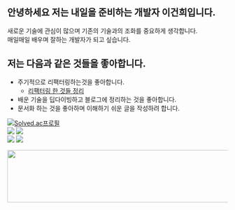 ## 안녕하세요 저는 내일을 준비하는 개발자 이건희입니다.  
새로운 기술에 관심이 많으며 기존의 기술과의 조화를 중요하게 생각합니다.  
매일매일 배우며 잘하는 개발자가 되고 싶습니다.  

## 저는 다음과 같은 것들을 좋아합니다.
- 주기적으로 리팩터링하는것을 좋아합니다.
  - [리팩터링 한 것들 정리](https://github.com/hegunhee/Resume/issues/1)
- 배운 기술을 딥다이빙하고 블로그에 정리하는 것을 좋아합니다.
- 문서화 하는 것을 좋아하며 이해하기 쉬운 글을 작성하려 합니다.
  
[![Solved.ac프로필](http://mazassumnida.wtf/api/generate_badge?boj=leech9876)](https://solved.ac/leech9876)  
<img src="https://img.shields.io/badge/Java-ED8B00?style=for-the-badge&logo=openjdk&logoColor=white">
<img src="https://img.shields.io/badge/SpringBoot-6DB33F?style=flat-square&logo=Spring&logoColor=white">  
<img src="https://img.shields.io/badge/Kotlin-7F52FF?style=for-the-badge&logo=Kotlin&logoColor=white">
<img src="https://img.shields.io/badge/Android-3DDC84?style=for-the-badge&logo=Android&logoColor=white">

<a href="https://github.com/devxb/gitanimals">
  <img src="https://render.gitanimals.org/lines/hegunhee?pet-id=1" width="1000" height="120"/>
</a>


